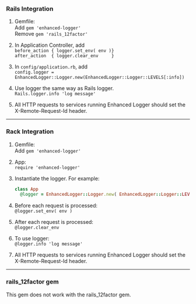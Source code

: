 ### Rails Integration

1. Gemfile:   
    Add `gem 'enhanced-logger'`  
    Remove `gem 'rails_12factor'`

2. In Application Controller, add  
     `before_action { logger.set_env( env )}`   
     `after_action  { logger.clear_env     }`  

3. In `config/application.rb`, add  
    `config.logger = EnhancedLogger::Logger.new(EnhancedLogger::Logger::LEVELS[:info])`

4. Use logger the same way as Rails logger.  
     `Rails.logger.info 'log message'`

5. All HTTP requests to services running Enhanced Logger should set the X-Remote-Request-Id header.

----
### Rack Integration

1. Gemfile:   
    Add `gem 'enhanced-logger'`  

2. App:  
    `require 'enhanced-logger'`

3. Instantiate the logger. For example:  
    ```ruby
    class App
      @logger = EnhancedLogger::Logger.new( EnhancedLogger::Logger::LEVELS[ :error ])
    ```

4. Before each request is processed:  
    `@logger.set_env( env )`

5. After each request is processed:  
    `@logger.clear_env`

6. To use logger:  
    `@logger.info 'log message'`

7. All HTTP requests to services running Enhanced Logger should set the X-Remote-Request-Id header.

----
### rails_12factor gem

This gem does not work with the rails_12factor gem. 